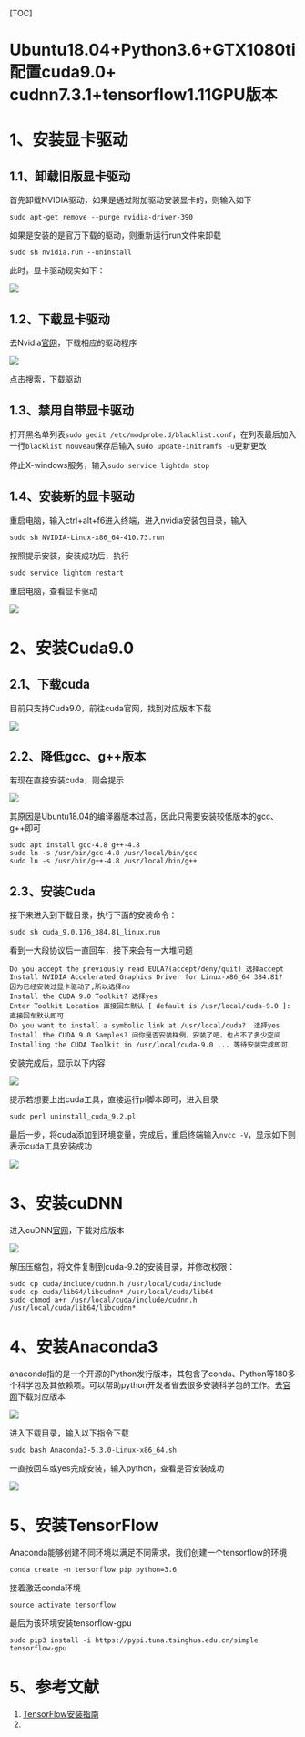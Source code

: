 [TOC]

# Ubuntu18.04+Python3.6+GTX1080ti配置cuda9.0+ cudnn7.3.1+tensorflow1.11GPU版本

# 1、安装显卡驱动

## 1.1、卸载旧版显卡驱动

首先卸载NVIDIA驱动，如果是通过附加驱动安装显卡的，则输入如下

```
sudo apt-get remove --purge nvidia-driver-390
```

如果是安装的是官万下载的驱动，则重新运行run文件来卸载

```
sudo sh nvidia.run --uninstall
```

此时，显卡驱动现实如下：

![](images/tensorflow/detail.png)

## 1.2、下载显卡驱动

去Nvidia[官网](https://www.nvidia.cn/Download/index.aspx?lang=cn)，下载相应的驱动程序

![](images/tensorflow/guanwang.png)

点击搜索，下载驱动

## 1.3、禁用自带显卡驱动

打开黑名单列表`sudo gedit /etc/modprobe.d/blacklist.conf`，在列表最后加入一行`blacklist nouveau`保存后输入 `sudo update-initramfs -u`更新更改

停止X-windows服务，输入`sudo service lightdm stop`

## 1.4、安装新的显卡驱动

重启电脑，输入ctrl+alt+f6进入终端，进入nvidia安装包目录，输入

```
sudo sh NVIDIA-Linux-x86_64-410.73.run
```

按照提示安装，安装成功后，执行

```
sudo service lightdm restart
```

重启电脑，查看显卡驱动

![](images/tensorflow/detail1.png)

# 2、安装Cuda9.0

## 2.1、下载cuda

目前只支持Cuda9.0，前往cuda官网，找到对应版本下载

![](images/tensorflow/cuda.png)



## 2.2、降低gcc、g++版本

若现在直接安装cuda，则会提示

![](images/tensorflow/gccError.png)

其原因是Ubuntu18.04的编译器版本过高，因此只需要安装较低版本的gcc、g++即可

```
sudo apt install gcc-4.8 g++-4.8
sudo ln -s /usr/bin/gcc-4.8 /usr/local/bin/gcc
sudo ln -s /usr/bin/g++-4.8 /usr/local/bin/g++
```

## 2.3、安装Cuda

接下来进入到下载目录，执行下面的安装命令：

```
sudo sh cuda_9.0.176_384.81_linux.run
```

看到一大段协议后一直回车，接下来会有一大堆问题

```
Do you accept the previously read EULA?(accept/deny/quit) 选择accept
Install NVIDIA Accelerated Graphics Driver for Linux-x86_64 384.81? 
因为已经安装过显卡驱动了,所以选择no
Install the CUDA 9.0 Toolkit? 选择yes
Enter Toolkit Location 直接回车默认 [ default is /usr/local/cuda-9.0 ]: 直接回车默认即可
Do you want to install a symbolic link at /usr/local/cuda?  选择yes
Install the CUDA 9.0 Samples? 问你是否安装样例，安装了吧，也占不了多少空间
Installing the CUDA Toolkit in /usr/local/cuda-9.0 ... 等待安装完成即可
```

安装完成后，显示以下内容

![](images/tensorflow/cudaFinish.png)

提示若想要上出cuda工具，直接运行pl脚本即可，进入目录

```
sudo perl uninstall_cuda_9.2.pl
```

最后一步，将cuda添加到环境变量，完成后，重启终端输入`nvcc -V`，显示如下则表示cuda工具安装成功

![](images/tensorflow/cudaTool.png)

# 3、安装cuDNN

进入cuDNN[官网](https://developer.nvidia.com/rdp/cudnn-archive)，下载对应版本

![](images/tensorflow/cudnn.png)

解压压缩包，将文件复制到cuda-9.2的安装目录，并修改权限：

```
sudo cp cuda/include/cudnn.h /usr/local/cuda/include 
sudo cp cuda/lib64/libcudnn* /usr/local/cuda/lib64 
sudo chmod a+r /usr/local/cuda/include/cudnn.h /usr/local/cuda/lib64/libcudnn*
```

# 4、安装Anaconda3

anaconda指的是一个开源的Python发行版本，其包含了conda、Python等180多个科学包及其依赖项。可以帮助python开发者省去很多安装科学包的工作。去[官网](https://www.anaconda.com/download/#linux)下载对应版本

![](images/tensorflow/anaconda3.png)

进入下载目录，输入以下指令下载

```
sudo bash Anaconda3-5.3.0-Linux-x86_64.sh
```

一直按回车或yes完成安装，输入python，查看是否安装成功

![](images/tensorflow/anaconda3Finish.png)

# 5、安装TensorFlow

Anaconda能够创建不同环境以满足不同需求，我们创建一个tensorflow的环境

```
conda create -n tensorflow pip python=3.6
```

接着激活conda环境

```
source activate tensorflow
```

最后为该环境安装tensorflow-gpu

```
sudo pip3 install -i https://pypi.tuna.tsinghua.edu.cn/simple tensorflow-gpu
```

# 5、参考文献

1. [TensorFlow安装指南](https://www.tensorflow.org/install/install_linux)
2. 

